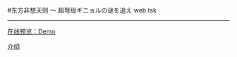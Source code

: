 #东方非想天则 ～ 超弩级ギニョルの谜を追え web tsk

-----------------------------------  

[在线预览：Demo](http://nostarsnow.github.io/tsk-web/) 

[介绍](http://nostarsnow.github.io/2016/04/05/Tag-cloud/) 